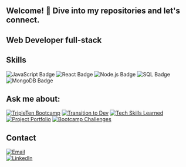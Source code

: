 

## Welcome! 👋 Dive into my repositories and let's connect.

## Web Developer full-stack

<!--
**Csar26/Csar26** is a ✨ _special_ ✨ repository because its `README.md` (this file) appears on your GitHub profile.-->

 
## Skills

![JavaScript Badge](https://img.shields.io/badge/JavaScript-yellow?style=flat-square&logo=javascript&color=222)
![React Badge](https://img.shields.io/badge/React-blue?style=flat-square&logo=react&color=222)
![Node.js Badge](https://img.shields.io/badge/Node.js-green?style=flat-square&logo=nodedotjs&color=222)
![SQL Badge](https://img.shields.io/badge/SQL-blueviolet?style=flat-square&logo=postgresql&color=222)
![MongoDB Badge](https://img.shields.io/badge/MongoDB-green?style=flat-square&logo=mongodb&color=222)

## Ask me about: 

[![TripleTen Bootcamp](https://img.shields.io/badge/Bootcamp-Experience-blue)](https://shields.io/)
[![Transition to Dev](https://img.shields.io/badge/Career-Transition-green)](https://shields.io/)
[![Tech Skills Learned](https://img.shields.io/badge/Tech-Skills-yellow)](https://shields.io/)
[![Project Portfolio](https://img.shields.io/badge/Project-Portfolio-orange)](https://shields.io/)
[![Bootcamp Challenges](https://img.shields.io/badge/Bootcamp-Challenges-red)](https://shields.io/)

## Contact
  [![Email](https://img.shields.io/badge/cesarauge26@gmail.com-email_personal-D14836?style=for-the-badge&logo=gmail&logoColor=white&labelColor=101010)](cesarauge26@gmail.com)
</br>
[![LinkedIn](https://img.shields.io/badge/linkedin-%230077B5.svg?style=for-the-badge&logo=linkedin&logoColor=white)](https://www.linkedin.com/in/cesar-vivas-leal)





